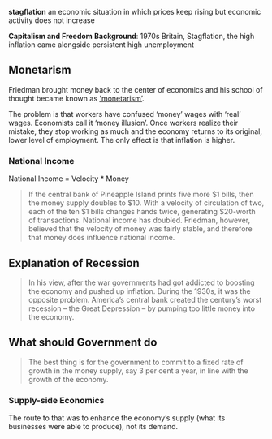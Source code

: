 **stagflation**
an economic situation in which prices keep rising but economic activity does not increase

**Capitalism and Freedom** 
**Background**:
1970s Britain, Stagflation, the high inflation came alongside persistent high unemployment


## Monetarism
Friedman brought money back to the center of economics and his school of thought became known as ['monetarism’](https://docs.qq.com/flowchart/DQnBGSmtvVWxldkdq).

The problem is that workers have confused ‘money’ wages with ‘real’ wages. Economists call it ‘money illusion’. Once workers realize their mistake, they stop working as much and the economy returns to its original, lower level of employment. The only effect is that inflation is higher.

### National Income
National Income = Velocity * Money
> If the central bank of Pineapple Island prints five more $1 bills, then the money supply doubles to $10. With a velocity of circulation of two, each of the ten $1 bills changes hands twice, generating $20-worth of transactions. National income has doubled.
Friedman, however, believed that the velocity of money was fairly stable, and therefore that money does influence national income.

## Explanation of Recession
> In his view, after the war governments had got addicted to boosting the economy and pushed up inflation. During the 1930s, it was the opposite problem. America’s central bank created the century’s worst recession – the Great Depression – by pumping too little money into the economy.

## What should Government do
> The best thing is for the government to commit to a fixed rate of growth in the money supply, say 3 per cent a year, in line with the growth of the economy.

### Supply-side Economics

The route to that was to enhance the economy’s supply (what its businesses were able to produce), not its demand. 